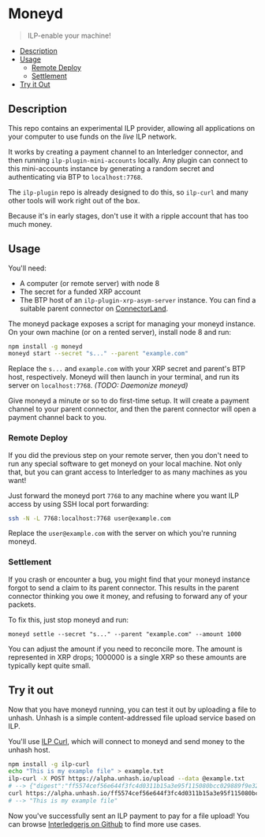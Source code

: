 # Moneyd
> ILP-enable your machine!

- [Description](#description)
- [Usage](#usage)
  - [Remote Deploy](#remote-deploy)
  - [Settlement](#settlement)
- [Try it Out](#try-it-out)

## Description

This repo contains an experimental ILP provider, allowing all applications on
your computer to use funds on the _live_ ILP network.

It works by creating a payment channel to an Interledger connector, and then
running `ilp-plugin-mini-accounts` locally. Any plugin can connect to this
mini-accounts instance by generating a random secret and authenticating via BTP
to `localhost:7768`.

The `ilp-plugin` repo is already designed to do this, so `ilp-curl` and many
other tools will work right out of the box.

Because it's in early stages, don't use it
with a ripple account that has too much money.

## Usage

You'll need:

- A computer (or remote server) with node 8
- The secret for a funded XRP account
- The BTP host of an `ilp-plugin-xrp-asym-server` instance. You can find a suitable
  parent connector on [ConnectorLand](https://connector.land).

The moneyd package exposes a script for managing your moneyd instance. On your
own machine (or on a rented server), install node 8 and run:

```sh
npm install -g moneyd
moneyd start --secret "s..." --parent "example.com"
```

Replace the `s...` and `example.com` with your XRP secret and parent's BTP
host, respectively. Moneyd will then launch in your terminal, and run its server
on `localhost:7768`. _(TODO: Daemonize moneyd)_

Give moneyd a minute or so to do first-time setup. It will create a payment channel
to your parent connector, and then the parent connector will open a payment channel
back to you.

### Remote Deploy

If you did the previous step on your remote server, then you don't need to run any
special software to get moneyd on your local machine. Not only that, but you can
grant access to Interledger to as many machines as you want!

Just forward the moneyd port `7768` to any machine where you want ILP access by
using SSH local port forwarding:

```sh
ssh -N -L 7768:localhost:7768 user@example.com
```

Replace the `user@example.com` with the server on which you're running moneyd.

### Settlement

If you crash or encounter a bug, you might find that your moneyd instance forgot
to send a claim to its parent connector. This results in the parent connector thinking
you owe it money, and refusing to forward any of your packets.

To fix this, just stop moneyd and run:

```
moneyd settle --secret "s..." --parent "example.com" --amount 1000
```

You can adjust the amount if you need to reconcile more. The amount is
represented in XRP drops; 1000000 is a single XRP so these amounts are
typically kept quite small.

## Try it out

Now that you have moneyd running, you can test it out by uploading a file to unhash.
Unhash is a simple content-addressed file upload service based on ILP.

You'll use [ILP Curl](https://github.com/interledgerjs/ilp-curl), which will connect
to moneyd and send money to the unhash host.

```sh
npm install -g ilp-curl
echo "This is my example file" > example.txt
ilp-curl -X POST https://alpha.unhash.io/upload --data @example.txt
# --> {"digest":"ff5574cef56e644f3fc4d0311b15a3e95f115080bcc029889f9e32121fd60407"}
curl https://alpha.unhash.io/ff5574cef56e644f3fc4d0311b15a3e95f115080bcc029889f9e32121fd60407
# --> "This is my example file"
```

Now you've successfully sent an ILP payment to pay for a file upload! You can
browse [Interledgerjs on Github](https://github.com/interledgerjs) to find more
use cases.
